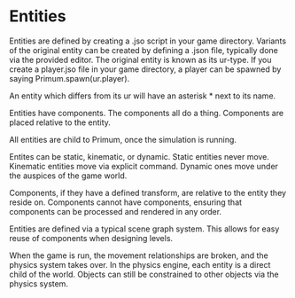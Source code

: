 # Entities

Entities are defined by creating a .jso script in your game directory. Variants of the original entity can be created by defining a .json file, typically done via the provided editor. The original entity is known as its ur-type. If you create a player.jso file in your game directory, a player can be spawned by saying Primum.spawn(ur.player).

An entity which differs from its ur will have an asterisk * next to its name.

Entities have components. The components all do a thing. Components are placed relative to the entity.

All entities are child to Primum, once the simulation is running.

Entites can be static, kinematic, or dynamic. Static entities never move. Kinematic entities move via explicit command. Dynamic ones move under the auspices of the game world.

Components, if they have a defined transform, are relative to the entity they reside on. Components cannot have components, ensuring that components can be processed and rendered in any order.

Entities are defined via a typical scene graph system. This allows for easy reuse of components when designing levels.

When the game is run, the movement relationships are broken, and the physics system takes over. In the physics engine, each entity is a direct child of the world. Objects can still be constrained to other objects via the physics system.
